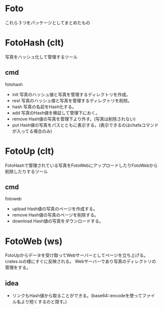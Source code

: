 # Foto
これら３つをパッケージとしてまとめたもの

# FotoHash (clt)
写真をハッシュ化して管理するツール

## cmd
fotohash
- init          写真のハッシュ値と写真を管理するディレクトリを作成。
- rest          写真のハッシュ値と写真を管理するディレクトリを削除。
- hash <PATH>   写真の名前をHash化する。
- add <PATH>    写真のHash値を検証して管理下におく。
- remove <HASH> Hash値の写真を管理下より外す。(写真は削除されない)
- put <HASH>    Hash値の写真をパスとともに表示する。(表示できるのはchafaコマンドが入ってる場合のみ)


# FotoUp (clt)
FotoHashで管理されている写真をFotoWebにアップロードしたりFotoWebから削除したりするツール

## cmd
fotoweb
- upload <HASH>   Hash値の写真のページを作成する。
- remove <HASH>   Hash値の写真のページを削除する。
- download <HASH> Hash値の写真をダウンロードする。


# FotoWeb (ws)
FotoUpからデータを受け取ってWebサーバーとしてページを立ち上げる。
crates.ioの様にすぐに反映される。
Webサーバーであり写真のディレクトリの管理をする。

## idea
- リンクもHash値から取ることができる。(base64::encodeを使ってファイル名より短くするのと隠す。)

